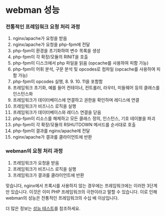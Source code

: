 # webman 성능

### 전통적인 프레임워크 요청 처리 과정

1. nginx/apache가 요청을 받음
2. nginx/apache가 요청을 php-fpm에 전달
3. php-fpm이 환경을 초기화하여 변수 목록을 생성
4. php-fpm이 각 확장/모듈의 RINIT을 호출
5. php-fpm이 디스크에서 php 파일을 읽음 (opcache를 사용하여 피함 가능)
6. php-fpm이 어휘 분석, 구문 분석 및 opcodes로 컴파일 (opcache를 사용하여 피함 가능)
7. php-fpm이 opcodes 실행, 8. 9. 10. 11을 포함함
8. 프레임워크 초기화, 예를 들어 컨테이너, 컨트롤러, 라우터, 미들웨어 등의 클래스를 인스턴스화
9. 프레임워크가 데이터베이스에 연결하고 권한을 확인하며 레디스에 연결
10. 프레임워크가 비즈니스 로직을 실행
11. 프레임워크가 데이터베이스와 레디스 연결을 닫음
12. php-fpm이 리소스를 해제하고 모든 클래스 정의, 인스턴스, 기호 테이블을 파괴
13. php-fpm이 각 확장/모듈의 RSHUTDOWN 메서드를 순서대로 호출
14. php-fpm이 결과를 nginx/apache에 전달
15. nginx/apache가 결과를 클라이언트에 반환

### webman의 요청 처리 과정
1. 프레임워크가 요청을 받음
2. 프레임워크가 비즈니스 로직을 실행
3. 프레임워크가 결과를 클라이언트에 반환

맞습니다, nginx에서 프록시를 사용하지 않는 경우에는 프레임워크에는 이러한 3단계만 있습니다. 이것은 이미 PHP 프레임워크의 극한이라고 말할 수 있습니다. 이로 인해 webman의 성능은 전통적인 프레임워크의 수십 배 이상입니다.

더 많은 정보는 [성능 테스트](benchmarks.md)를 참조하세요.
